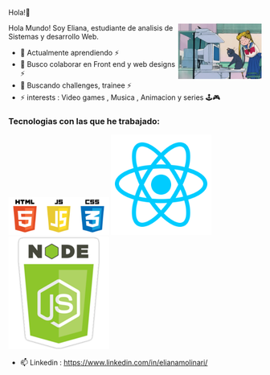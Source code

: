 Hola!👋


      
         
          
             


<img align="right" width="33%" src="https://github.com/Eliana-Molinari/Eliana-Molinari/blob/main/Compu.gif"> 
Hola Mundo! Soy Eliana, estudiante de analisis de Sistemas y desarrollo Web. 
 
- 🌱 Actualmente aprendiendo  ⚡
- 👯 Busco colaborar en Front end y web designs ⚡
- 🤔 Buscando  challenges, trainee  ⚡
- ⚡ interests : Video games , Musica , Animacion y series 🕹️🎮 
<h3> Tecnologias con las que he trabajado:  </h3>
<img src="https://github.com/Eliana-Molinari/Eliana-Molinari/blob/main/pngegg.png" width="200" > 
 <img  src="https://github.com/Eliana-Molinari/Eliana-Molinari/blob/main/kisspng-react-javascript-angularjs-ionic-atom-5b154be6947457.3471941815281223426081.png" width="200"> 
 <img  src="https://github.com/Eliana-Molinari/Eliana-Molinari/blob/main/node.png" width="200" > 
    





- 📫 Linkedin : https://www.linkedin.com/in/elianamolinari/
